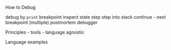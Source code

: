 How to Debug

debug by `print`
breakpoint
    inspect state
    step
    step into
    stack
    continue - next breakpoint (multiple)
postmortem debugger

Principles - tools - language agnostic

Language examples
